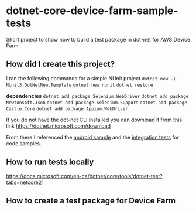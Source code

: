 # dotnet-core-device-farm-sample-tests
Short project to show how to build a test package in dot-net for AWS Device Farm

## How did I create this project? 

I ran the following commands for a simple NUnit project
`dotnet new -i NUnit3.DotNetNew.Template`
`dotnet new nunit`
`dotnet restore`

**dependencies**
`dotnet add package Selenium.WebDriver`
`dotnet add package Newtonsoft.Json`
`dotnet add package Selenium.Support`
`dotnet add package Castle.Core`
`dotnet add package Appium.WebDriver`

If you do not have the dot-net CLI installed you can download it from this link
https://dotnet.microsoft.com/download

From there I referenced the [android sample](https://github.com/appium/appium-dotnet-driver/wiki/Android-Sample) and the [integration tests](https://github.com/appium/appium-dotnet-driver/tree/master/test/integration) for code samples. 

## How to run tests locally

https://docs.microsoft.com/en-ca/dotnet/core/tools/dotnet-test?tabs=netcore21

## How to create a test package for Device Farm

